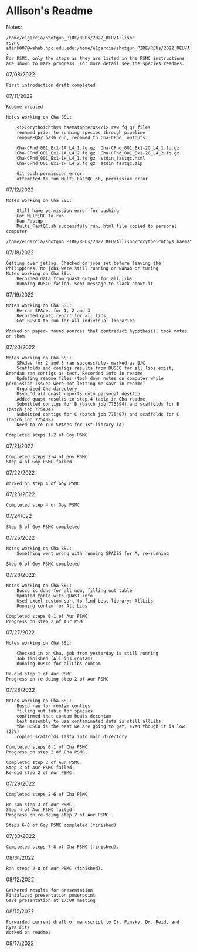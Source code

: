 # <b>Allison's Readme</b>

Notes:

	/home/e1garcia/shotgun_PIRE/REUs/2022_REU/Allison
	rsync afink007@wahab.hpc.odu.edu:/home/e1garcia/shotgun_PIRE/REUs/2022_REU/Allison/corythoichthys_haematopterus/shotgun_raw_fq/fastqc_report.html .
	For PSMC, only the steps as they are listed in the PSMC instructions are shown to mark progress. For more detail see the species readmes.


07/08/2022

	First introduction draft completed

07/11/2022

	Readme created
	
	Notes working on Cha SSL:

		<i>Corythoichthys haematopterus</i> raw fq.qz files
		renamed prior to running species through pipeline
		renameFQGZ.bash run, renamed to Cha-CPnd, outputs:
	
		Cha-CPnd_001_Ex1-1A_L4_1.fq.gz  Cha-CPnd_001_Ex1-2G_L4_1.fq.gz
		Cha-CPnd_001_Ex1-1A_L4_2.fq.gz  Cha-CPnd_001_Ex1-2G_L4_2.fq.gz
		Cha-CPnd_001_Ex1-1H_L4_1.fq.gz  stdin_fastqc.html
		Cha-CPnd_001_Ex1-1H_L4_2.fq.gz  stdin_fastqc.zip

		Git push permission error
		attempted to run Multi_FastQC.sh, permission error

07/12/2022

	Notes working on Cha SSL:

		Still have permission error for pushing
		Got MultiQC to run
		Ran Fastqp
		Multi_FastQC.sh successfuly run, html file copied to personal computer
        	/home/e1garcia/shotgun_PIRE/REUs/2022_REU/Allison/corythoichthys_haematopterus/shotgun_raw_fq/fastqc_report.html   

07/18/2022

	Getting over jetlag. Checked on jobs set before leaving the Philippines. No jobs were still running on wahab or turing
	Notes working on Cha SSL:
		Recorded data from quast output for all libs
		Running BUSCO failed. Sent message to slack about it

07/19/2022
	
	Notes working on Cha SSL:
		Re-ran SPAdes for 1, 2 and 3
		Recorded quast report for all libs
		Got BUSCO to run for all individual libraries
		
	Worked on paper- found sources that contradict hypothesis, took notes on them
	
07/20/2022

	Notes working on Cha SSL:
		SPAdes for 2 and 3 ran successfuly- marked as B/C
		Scaffolds and contigs results from BUSCO for all libs exist, Brendan ran contigs as test. Recorded info in readme
		Updating readme files (took down notes on computer while permission issues were not letting me save in readme)
		Organized Cha directory
		Rsync'd all quast reports onto personal desktop
		Added quast results to step 4 table in Cha readme
		Submitted contigs for B (batch job 775394) and scaffolds for B (batch job 775404)
		Submitted contigs for C (batch job 775407) and scaffolds for C (batch job 775408)
		Need to re-run SPAdes for 1st library (A)
		
	Completed steps 1-2 of Goy PSMC
	
07/21/2022

	Completed steps 2-4 of Goy PSMC
	Step 4 of Goy PSMC failed
	
07/22/2022

	Worked on step 4 of Goy PSMC

07/23/2022

	Completed step 4 of Goy PSMC
	
07/24/022
	
	Step 5 of Goy PSMC completed

07/25/2022

	Notes working on Cha SSL:
		Something went wrong with running SPADES for A, re-running
		
	Step 6 of Goy PSMC completed

07/26/2022
	
	Notes working on Cha SSL:
		Busco is done for all now, filling out table
		Updated table with QUAST info
		Used excel custom sort to find best library: AllLibs
		Running contam for All Libs

	Completed steps 0-1 of Aur PSMC
	Progress on step 2 of Aur PSMC
		

07/27/2022
	
	Notes working on Cha SSL:
	
		Checked in on Cha, job from yesterday is still running
		Job finished (AllLibs contam)
		Running Busco for allLibs contam
		
	Re-did step 1 of Aur PSMC
	Progress on re-doing step 2 of Aur PSMC
	
07/28/2022

	Notes working on Cha SSL:
		Busco ran for contam contigs
		filling out table for species
		confirmed that contam beats decontam
		best assembly to use contaminated data is still allLibs
		the BUSCO is the best we are going to get, even though it is low (23%)
		copied scaffolds.fasta into main directory
		
	Completed steps 0-1 of Cha PSMC.
	Progress on step 2 of Cha PSMC.
	
	Completed step 2 of Aur PSMC.
	Step 3 of Aur PSMC failed.
	Re-did steo 2 of Aur PSMC.
	

07/29/2022

	Completed steps 2-6 of Cha PSMC
	
	Re-ran step 3 of Aur PSMC.
	Step 4 of Aur PSMC failed.
	Progress on re-doing step 2 of Aur PSMC.
	
	Steps 6-8 of Goy PSMC completed (finished)
	
07/30/2022
	
	Completed steps 7-8 of Cha PSMC (finished).

08/01/2022

	Ran steps 2-8 of Aur PSMC (finished).
	
08/12/2022

	Gathered results for presentation
	Finialized presentation powerpoint
	Gave presentation at 17:00 meeting
	
08/15/2022

	Forwarded current draft of manuscript to Dr. Pinsky, Dr. Reid, and Kyra Fitz
	Worked on readmes
	
08/17/2022

	
	



